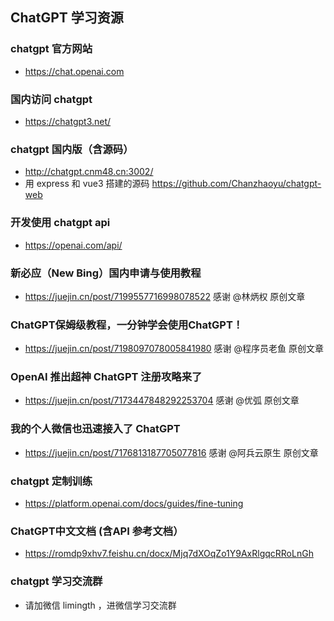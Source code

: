 ## ChatGPT 学习资源

### chatgpt 官方网站
* <https://chat.openai.com>

### 国内访问 chatgpt
* <https://chatgpt3.net/>

### chatgpt 国内版（含源码）
* <http://chatgpt.cnm48.cn:3002/>
* 用 express 和 vue3 搭建的源码 <https://github.com/Chanzhaoyu/chatgpt-web>

### 开发使用 chatgpt api
* <https://openai.com/api/>

### 新必应（New Bing）国内申请与使用教程 
* <https://juejin.cn/post/7199557716998078522>
感谢 @林炳权 原创文章

### ChatGPT保姆级教程，一分钟学会使用ChatGPT！
* <https://juejin.cn/post/7198097078005841980>
感谢 @程序员老鱼 原创文章

### OpenAI 推出超神 ChatGPT 注册攻略来了
* <https://juejin.cn/post/7173447848292253704>
感谢 @优弧 原创文章

### 我的个人微信也迅速接入了 ChatGPT
* <https://juejin.cn/post/7176813187705077816>
感谢 @阿兵云原生 原创文章

### chatgpt 定制训练
* <https://platform.openai.com/docs/guides/fine-tuning>

### ChatGPT中文文档 (含API 参考文档）
* <https://romdp9xhv7.feishu.cn/docx/Mjq7dXOqZo1Y9AxRlgqcRRoLnGh>

### chatgpt 学习交流群
* 请加微信 limingth ，进微信学习交流群
